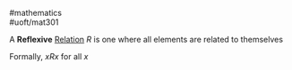 #mathematics  
#uoft/mat301 

A **Reflexive** [Relation](../../Computer%20Science/CSC236/CSC236%20Notes/Relation.md) $R$ is one where all elements are related to themselves

Formally, $xRx$ for all $x$